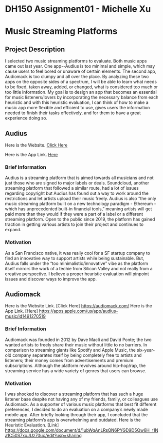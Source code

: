 # DH150 Assignment01 - Michelle Xu 
# Music Streaming Platforms
## Project Description
I selected two music streaming platforms to evaluate. Both music apps came out last year. One app--Audius is too minimal and simple, which may cause users to feel bored or unaware of certain elements. The second app, Audiomack is too clumpy and all over the place. By analyzing these two apps on the opposite sides of a spectrum, I will be able to learn what needs to be fixed, taken away, added, or changed, what is considered too much or too little information. My goal is to design an app that becomes an essential for music listeners/lovers by incorporating the necessary balance from each heuristic and with this heuristic evaluation, I can think of how to make a music app more flexible and efficient to use, gives users the information needed to finish their tasks effectively, and for them to have a great experience doing so. 
## Audius 
Here is the Website. [Click Here](http//audius.co/)

Here is the App Link. [Here](http//apps.apple.com/us/app/audius-music/id1491270519)
### Brief Information 
Audius is a streaming platform that is aimed towards all musicians and not just those who are signed to major labels or deals. Soundcloud, another streaming platform that followed a similar route, had a lot of issues regarding copyright but Audius has found out a way to work around the restrictions and let artists upload their music freely. Audius is also “the only music streaming platform built on a new technology paradigm - Ethereum - which has unprecedented built-in financial tools,” meaning artists will get paid more than they would if they were a part of a label or a different streaming platform.  Open to the public since 2019, the platform has gained traction in getting various artists to join their project and continues to expand.

### Motivation
As a San Francisco native, it was really cool for a SF startup company to find an innovative way to support artists while being sustainable. But, Audius falls under the “too minimalistic/innovative” vibe as the platform itself mirrors the work of a techie from Silicon Valley and not really from a creative perspective. I believe a proper heuristic evaluation will pinpoint issues and discover ways to improve the app. 
## Audiomack 
Here is the Website Link. [Click Here] https://audiomack.com/
Here is the App Link. [Here] https://apps.apple.com/us/app/audius-music/id1491270519
### Brief Information 
Audiomack was founded in 2012 by Dave Macli and David Ponte; the two wanted artists to freely share their music without little to no barriers. In comparison to streaming giants like Spotify and Apple Music, the six-year-old company separates itself by being completely free to artists and listeners; their money comes from advertisements and premium subscriptions. Although the platform revolves around hip-hop/rap, the streaming service has a wide variety of genres that users can browse. 

### Motivation
I was shocked to discover a streaming platform that has such a huge listener base despite not having any of my friends, family, or colleagues use Audiomack. As a supporter of various music platforms that best fit different preferences, I decided to do an evaluation on a company’s newly made mobile app. After briefly looking through their app, I concluded that the streaming platform’s app is overwhelming and outdated.
Here is the Heuristic Evaluation. [Link] https://docs.google.com/document/d/1ubWqAnLRsQN6PYGD9D5Qw6H_r1Na1C50S7xoJUz70uc/edit?usp=sharing
